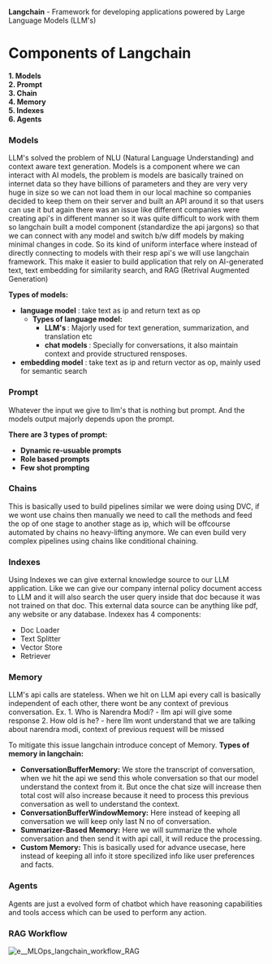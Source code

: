 **Langchain** - Framework for developing applications powered by Large Language Models (LLM's)

# Components of Langchain
**1. Models\
2. Prompt\
3. Chain\
4. Memory\
5. Indexes\
6. Agents**

### Models

LLM's solved the problem of NLU (Natural Language Understanding) and context aware text generation.
Models is a component where we can interact with AI models, the problem is models are basically trained on internet data so they have billions of parameters and they are very very huge in size so we can not load them in our local machine so companies decided to keep them on their server and built an API around it so that users can use it but again there was an issue like different companies were creating api's in different manner so it was quite difficult to work with them so langchain built a model component (standardize the api jargons) so that we can connect with any model and switch b/w diff models by making minimal changes in code. So its kind of uniform interface where instead of directly connecting to models with their resp api's we will use langchain framework. This make it easier to build application that rely on AI-generated text, text embedding for similarity search, and RAG (Retrival Augmented Generation)

<b>Types of models:
- language model</b> : take text as ip and return text as op
    <b>
  - Types of language model:
    - LLM's </b>: Majorly used for text generation, summarization, and translation etc
    - <b>chat models </b>: Specially for conversations, it also maintain context and provide structured rensposes.
- <b>embedding model</b> : take text as ip and return vector as op, mainly used for semantic search

### Prompt

Whatever the input we give to llm's that is nothing but prompt. And the models output majorly depends upon the prompt. 

<b>There are 3 types of prompt:
- Dynamic re-usuable prompts
- Role based prompts
- Few shot prompting</b>

### Chains
This is basically used to build pipelines similar we were doing using DVC, if we wont use chains then manually we need to call the methods and feed the op of one stage to another stage as ip, which will be offcourse automated by chains no heavy-lifting anymore. We can even build very complex pipelines using chains like conditional chaining.

### Indexes
Using Indexes we can give external knowledge source to our LLM application. Like we can give our company internal policy document access to LLM and it will also search the user query inside that doc because it was not trained on that doc. This external data source can be anything like pdf, any website or any database.
Indexex has 4 components:
- Doc Loader
- Text Splitter
- Vector Store
- Retriever

### Memory
LLM's api calls are stateless.
When we hit on LLM api every call is basically independent of each other, there wont be any context of previous conversation.
Ex. 1. Who is Narendra Modi? - llm api will give some response
    2. How old is he? - here llm wont understand that we are talking about narendra modi, context of previous request will be missed 

To mitigate this issue langchain introduce concept of Memory. 
<b>
Types of memory in langchain:
- ConversationBufferMemory:</b> We store the transcript of conversation, when we hit the api we send this whole conversation so that our model understand the context from it. But once the chat size will increase then total cost will also increase because it need to process this previous conversation as well to understand the context.
- <b>ConversationBufferWindowMemory:</b> Here instead of keeping all conversation we will keep only last N no of conversation.
- <b>Summarizer-Based Memory:</b> Here we will summarize the whole conversation and then send it with api call, it will reduce the processing.
- <b>Custom Memory:</b> This is basically used for advance usecase, here instead of keeping all info it store specilized info like user preferences and facts.

### Agents
Agents are just a evolved form of chatbot which have reasoning capabilities and tools access which can be used to perform any action.

### RAG Workflow
![e__MLOps_langchain_workflow_RAG](https://github.com/user-attachments/assets/a9c84674-c3b2-42f5-87fc-5f8b2843d780)







